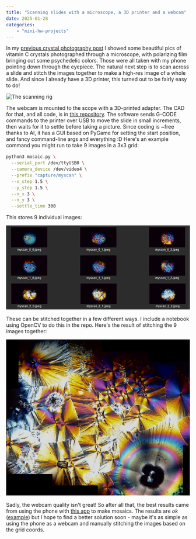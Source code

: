 ```yaml
---
title: "Scanning slides with a microscope, a 3D printer and a webcam"
date: 2025-01-28
categories:
    - "mini-hw-projects"
---
```


In my [previous crystal photography post](https://johnowhitaker.dev/mini-hw-projects/scope_mods.html) I showed some beautiful pics of vitamin C crystals photographed through a microscope, with polarizing film bringing out some psychedelic colors. Those were all taken with my phone pointing down through the eyepiece. The natural next step is to scan across a slide and stitch the images together to make a high-res image of a whole slide. And since I already have a 3D printer, this turned out to be fairly easy to do!

![The scanning rig](images/scan_rig.png)

The webcam is mounted to the scope with a 3D-printed adapter. The CAD for that, and all code, is in [this repository](https://github.com/johnowhitaker/webcam_mosaic). The software sends G-CODE commands to the printer over USB to move the slide in small increments, then waits for it to settle before taking a picture. Since coding is ~free thanks to AI, it has a GUI based on PyGame for setting the start position, and fancy command-line args and everything :D Here's an example command you might run to take 9 images in a 3x3 grid:

```bash
python3 mosaic.py \
  --serial_port /dev/ttyUSB0 \
  --camera_device /dev/video4 \
  --prefix "capture/myscan" \
  --x_step 1.5 \
  --y_step 1.5 \
  --n_x 3 \
  --n_y 3 \
  --settle_time 300
```

This stores 9 individual images:

![The 9 images](images/scan_results.png)

These can be stitched together in a few different ways. I include a notebook using OpenCV to do this in the repo. Here's the result of stitching the 9 images together:

![The stitched image](images/scan_mosaic.png)

Sadly, the webcam quality isn't great! So after all that, the best results came from using the phone with [this app](https://play.google.com/store/apps/details?id=com.bcdvision.mapstitch&hl=en_US) to make mosaics. The results are *ok* ([example](https://drive.google.com/file/d/1NlRSY9DtAnj5N4UNMiZVUJp4BTVCKlKC/view?usp=drive_link)) but I hope to find a better solution soon - maybe it's as simple as using the phone as a webcam and manually stitching the images based on the grid coords.